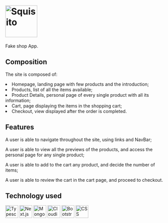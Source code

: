 <h1><img title="Squisito" src="https://res.cloudinary.com/dtl48kr1u/image/upload/v1693652262/fake-shop/logo1_y7dyvc.png" style="width: 100px"/></h1>

  <p>Fake shop App.<p>

<h2>Composition</h2>
  <p>The site is composed of:</p>
  <li>Homepage, landing page with few products and the introduction;</li>
  <li>Products, list of all the items available;</li>
  <li>Product Details, personal page of every single product with all its information;</li>
  <li>Cart, page displaying the items in the shopping cart;</li>
  <li>Checkout, view displayed after the order is completed.</li>
    
  <h2>Features</h2>
  <p>A user is able to navigate throughout the site, using links and NavBar;</p>
  <p>A user is able to view all the previews of the products, and access the personal page for any single product;</p>
  <p>A user is able to add to the cart any product, and decide the number of items;</p>
  <p>A user is able to review the cart in the cart page, and proceed to checkout.</p>
 

<h2>Technology used</h2>
  <div style="display: flex, flex-direction: row">
    <img title="Typescript" src="https://cdn-icons-png.flaticon.com/512/5968/5968381.png" style="width: 40px"/>
    <img title="Next.js" src="https://creazilla-store.fra1.digitaloceanspaces.com/icons/3220588/nextjs-icon-md.png" style="width: 40px" />
    <img title="MongoDB" src="https://img.icons8.com/color/256/mongodb.png" style="width: 40px"/>
    <img title="Cloudinary" src="https://pics.freeicons.io/uploads/icons/png/2182976911536207307-512.png" style="width: 40px"/>
    <img title="Bootstrap" src="https://cdn-icons-png.flaticon.com/512/5968/5968672.png" style="width: 40px"/>
    <img title="CSS" src="https://img.icons8.com/color/256/css3.png" style="width: 40px"/>
  </div>
  

 

